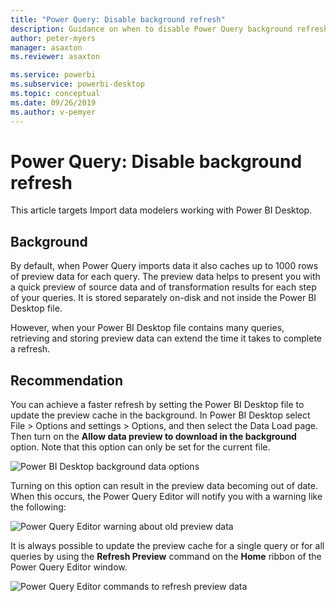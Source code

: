 ```yaml
---
title: "Power Query: Disable background refresh"
description: Guidance on when to disable Power Query background refresh.
author: peter-myers
manager: asaxton
ms.reviewer: asaxton

ms.service: powerbi
ms.subservice: powerbi-desktop
ms.topic: conceptual
ms.date: 09/26/2019
ms.author: v-pemyer
---
```

# Power Query: Disable background refresh

This article targets Import data modelers working with Power BI Desktop.

## Background

By default, when Power Query imports data it also caches up to 1000 rows of preview data for each query. The preview data helps to present you with a quick preview of source data and of transformation results for each step of your queries. It is stored separately on-disk and not inside the Power BI Desktop file.

However, when your Power BI Desktop file contains many queries, retrieving and storing preview data can extend the time it takes to complete a refresh.

## Recommendation

You can achieve a faster refresh by setting the Power BI Desktop file to update the preview cache in the background. In Power BI Desktop select File > Options and settings > Options, and then select the Data Load page. Then turn on the **Allow data preview to download in the background** option. Note that this option can only be set for the current file.

![Power BI Desktop background data options](media/power-query-options-background-data.png)

Turning on this option can result in the preview data becoming out of date. When this occurs, the Power Query Editor will notify you with a warning like the following:

![Power Query Editor warning about old preview data](media/power-query-preview-data-old.png)

It is always possible to update the preview cache for a single query or for all queries by using the **Refresh Preview** command on the **Home** ribbon of the Power Query Editor window.

![Power Query Editor commands to refresh preview data](media/power-query-refresh-preview-data.png)
